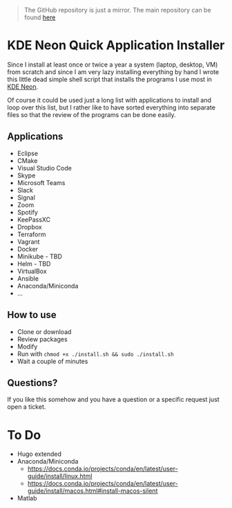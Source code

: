 > The GitHub repository is just a mirror. The main repository can be found [here](https://gitlab.com/akutschi/ubuntu-install-scripts)

# KDE Neon Quick Application Installer

Since I install at least once or twice a year a system (laptop, desktop, VM) from scratch and since I am very lazy installing everything by hand I wrote this little dead simple shell script that installs the programs I use most in [KDE Neon](https://neon.kde.org/).

Of course it could be used just a long list with applications to install and loop over this list, but I rather like to have sorted everything into separate files so that the review of the programs can be done easily.

## Applications

- Eclipse
- CMake
- Visual Studio Code
- Skype
- Microsoft Teams
- Slack
- Signal
- Zoom
- Spotify
- KeePassXC
- Dropbox
- Terraform
- Vagrant
- Docker
- Minikube - TBD
- Helm - TBD
- VirtualBox
- Ansible
- Anaconda/Miniconda
- ...

## How to use

- Clone or download
- Review packages
- Modify
- Run with `chmod +x ./install.sh && sudo ./install.sh`
- Wait a couple of minutes

## Questions?

If you like this somehow and you have a question or a specific request just open a ticket. 

# To Do

- Hugo extended
- Anaconda/Miniconda
    - https://docs.conda.io/projects/conda/en/latest/user-guide/install/linux.html
    - https://docs.conda.io/projects/conda/en/latest/user-guide/install/macos.html#install-macos-silent
- Matlab



